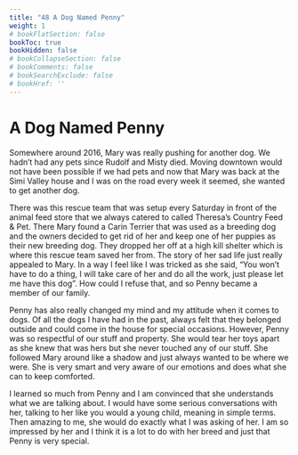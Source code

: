 ```yaml
---
title: "48 A Dog Named Penny"
weight: 1
# bookFlatSection: false
bookToc: true
bookHidden: false
# bookCollapseSection: false
# bookComments: false
# bookSearchExclude: false
# bookHref: ''
---
```

# A Dog Named Penny
Somewhere around 2016, Mary was really pushing for another dog. We hadn’t had any pets since Rudolf and Misty died. Moving downtown would not have been possible if we had pets and now that Mary was back at the Simi Valley house and I was on the road every week it seemed, she wanted to get another dog.

There was this rescue team that was setup every Saturday in front of the animal feed store that we always catered to called Theresa’s Country Feed & Pet. There Mary found a Carin Terrier that was used as a breeding dog and the owners decided to get rid of her and keep one of her puppies as their new breeding dog. They dropped her off at a high kill shelter which is where this rescue team saved her from. The story of her sad life just really appealed to Mary. In a way I feel like I was tricked as she said, “You won’t have to do a thing, I will take care of her and do all the work, just please let me have this dog”. How could I refuse that, and so Penny became a member of our family.

Penny has also really changed my mind and my attitude when it comes to dogs. Of all the dogs I have had in the past, always felt that they belonged outside and could come in the house for special occasions. However, Penny was so respectful of our stuff and property. She would tear her toys apart as she knew that was hers but she never touched any of our stuff. She followed Mary around like a shadow and just always wanted to be where we were. She is very smart and very aware of our emotions and does what she can to keep comforted.

I learned so much from Penny and I am convinced that she understands what we are talking about. I would have some serious conversations with her, talking to her like you would a young child, meaning in simple terms. Then amazing to me, she would do exactly what I was asking of her. I am so impressed by her and I think it is a lot to do with her breed and just that Penny is very special.